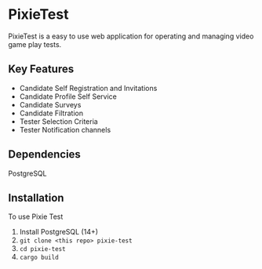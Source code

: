 # PixieTest

PixieTest is a easy to use web application for operating and managing video game play tests.

## Key Features

- Candidate Self Registration and Invitations
- Candidate Profile Self Service
- Candidate Surveys
- Candidate Filtration
- Tester Selection Criteria
- Tester Notification channels

## Dependencies

PostgreSQL

## Installation

To use Pixie Test

1. Install PostgreSQL (14+)
1. `git clone <this repo> pixie-test`
1. `cd pixie-test`
1. `cargo build`
